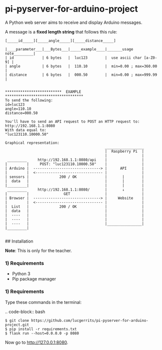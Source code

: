 # pi-pyserver-for-arduino-project

A Python web server aims to receive and display Arduino messages.

A message is a **fixed length string** that follows this rule:
```text
[_____id_____][_____angle_____][_____distance_____]

|____parameter___|___Bytes___|_____example____|_______usage note_________|
| id             | 6 bytes   |  luc123        |  use ascii char [a-Z0-9] |
| angle          | 6 bytes   |  110.10        |  min=0.00 ; max=360.00   |
| distance       | 6 bytes   |  000.50        |  min=0.00 ; max=999.99   |


**************************  EXAMPLE   ************************************
To send the following:
id=luc123
angle=110.10
distance=000.50

You'll have to send an API request to POST an HTTP request to: 
http://192.168.1.1:8080
With data equal to:
"luc123110.10000.50"

Graphical representation:
                                              __________________
                                              |  Raspberry Pi  |
                                              |                |
 _________     http://192.168.1.1:8080/api    |                |
|         |     POST: "luc123110.10000.50"    |                |
| Arduino |  -------------------------------> |      API       |
|         |  <------------------------------- |                |
| sensors |              200 / OK             |       |        |
|  data   |                                   |       |        |
|_________|                                   |       |        |
 _________     http://192.168.1.1:8080/       |       ↓        |
|         |                GET                |                |
| Browser |  -------------------------------> |     Website    |
|         |  <------------------------------- |                |
|  List   |              200 / OK             |                |
|  data   |                                   |                |
|  ----   |                                   |                |
|  ----   |                                   |                |
|  ----   |                                   |________________|
|_________|


```


## Installation

**Note**: This is only for the teacher.

### 1) Requirements

* Python 3
* Pip package manager

### 1) Requirements

Type these commands in the terminal:

.. code-block:: bash

    $ git clone https://github.com/lucgerrits/pi-pyserver-for-arduino-project.git
    $ pip install -r requirements.txt
    $ flask run --host=0.0.0.0 -p 8080

Now go to http://127.0.0.1:8080.


